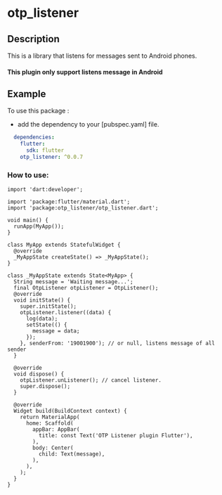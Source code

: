 # otp_listener

## Description
This is a library that listens for messages sent to Android phones.


#### This plugin only support listens message in Android

## Example

To use this package :

* add the dependency to your [pubspec.yaml] file.

```yaml
  dependencies:
    flutter:
      sdk: flutter
    otp_listener: ^0.0.7
```

### How to use:

```
import 'dart:developer';

import 'package:flutter/material.dart';
import 'package:otp_listener/otp_listener.dart';

void main() {
  runApp(MyApp());
}

class MyApp extends StatefulWidget {
  @override
  _MyAppState createState() => _MyAppState();
}

class _MyAppState extends State<MyApp> {
  String message = 'Waiting message...';
  final OtpListener otpListener = OtpListener();
  @override
  void initState() {
    super.initState();
    otpListener.listener((data) {
      log(data);
      setState(() {
        message = data;
      });
    }, senderFrom: '19001900'); // or null, listens message of all sender
  }

  @override
  void dispose() {
    otpListener.unListener(); // cancel listener.
    super.dispose();
  }

  @override
  Widget build(BuildContext context) {
    return MaterialApp(
      home: Scaffold(
        appBar: AppBar(
          title: const Text('OTP Listener plugin Flutter'),
        ),
        body: Center(
          child: Text(message),
        ),
      ),
    );
  }
}

```